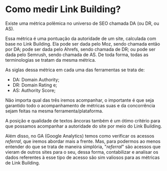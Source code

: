 # Como medir Link Building?

Existe uma métrica polêmica no universo de SEO chamada DA (ou DR, ou AS).

Essa métrica é uma pontuação da autoridade de um site, calculada com base no Link Building. Ela pode ser dada pelo Moz, sendo chamada então por DA; pode ser dada pelo Ahrefs, sendo chamada de DR; ou pode ser dada pelo Semrush, sendo chamada de AS. De toda forma, todas as terminologias se tratam da mesma métrica.

As siglas dessa métrica em cada uma das ferramentas se trata de:

- DA: Domain Authority;
- DR: Domain Rating e;
- AS: Authority Score;

Não importa qual das três iremos acompanhar, o importante é que seja garantido todo o acompanhamento de métricas suas e da concorrência sejam feitas na mesma ferramenta/plataforma.

A posição e qualidade de textos âncoras também é um ótimo critério para que possamos acompanhar a autoridade do site por meio do Link Building.

Além disso, no GA (Google Analytics) temos como verificar os acessos _referral_, que iremos abordar mais a frente. Mas, para podermos ao menos entender do que se trata de maneira simplória, "_referral_" são acessos que vieram de outros sites para o seu, dessa forma, contabilizar e analisar os dados referentes à esse tipo de acesso são sim valiosos para as métricas de Link Building.
